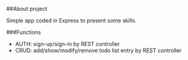 ##About project

Simple app coded in Express to present some skills.

###Functions
- AUTH: sign-up/sign-in by REST controller
- CRUD: add/show/modify/remove todo list entry by REST controller